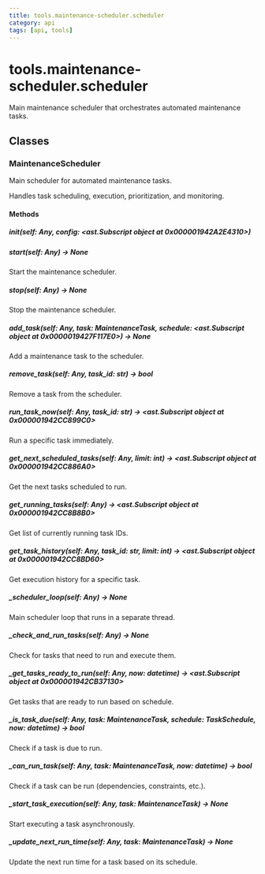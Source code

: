 ```yaml
---
title: tools.maintenance-scheduler.scheduler
category: api
tags: [api, tools]
---
```


# tools.maintenance-scheduler.scheduler

Main maintenance scheduler that orchestrates automated maintenance tasks.

## Classes

### MaintenanceScheduler

Main scheduler for automated maintenance tasks.

Handles task scheduling, execution, prioritization, and monitoring.

#### Methods

##### __init__(self: Any, config: <ast.Subscript object at 0x000001942A2E4310>)



##### start(self: Any) -> None

Start the maintenance scheduler.

##### stop(self: Any) -> None

Stop the maintenance scheduler.

##### add_task(self: Any, task: MaintenanceTask, schedule: <ast.Subscript object at 0x0000019427F117E0>) -> None

Add a maintenance task to the scheduler.

##### remove_task(self: Any, task_id: str) -> bool

Remove a task from the scheduler.

##### run_task_now(self: Any, task_id: str) -> <ast.Subscript object at 0x000001942CC899C0>

Run a specific task immediately.

##### get_next_scheduled_tasks(self: Any, limit: int) -> <ast.Subscript object at 0x000001942CC886A0>

Get the next tasks scheduled to run.

##### get_running_tasks(self: Any) -> <ast.Subscript object at 0x000001942CC8B8B0>

Get list of currently running task IDs.

##### get_task_history(self: Any, task_id: str, limit: int) -> <ast.Subscript object at 0x000001942CC8BD60>

Get execution history for a specific task.

##### _scheduler_loop(self: Any) -> None

Main scheduler loop that runs in a separate thread.

##### _check_and_run_tasks(self: Any) -> None

Check for tasks that need to run and execute them.

##### _get_tasks_ready_to_run(self: Any, now: datetime) -> <ast.Subscript object at 0x000001942CB37130>

Get tasks that are ready to run based on schedule.

##### _is_task_due(self: Any, task: MaintenanceTask, schedule: TaskSchedule, now: datetime) -> bool

Check if a task is due to run.

##### _can_run_task(self: Any, task: MaintenanceTask, now: datetime) -> bool

Check if a task can be run (dependencies, constraints, etc.).

##### _start_task_execution(self: Any, task: MaintenanceTask) -> None

Start executing a task asynchronously.

##### _update_next_run_time(self: Any, task: MaintenanceTask) -> None

Update the next run time for a task based on its schedule.

